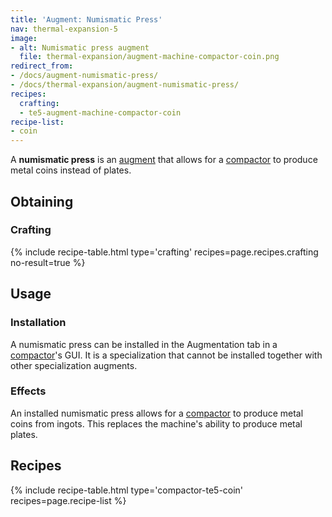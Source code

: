 ```yaml
---
title: 'Augment: Numismatic Press'
nav: thermal-expansion-5
image:
- alt: Numismatic press augment
  file: thermal-expansion/augment-machine-compactor-coin.png
redirect_from:
- /docs/augment-numismatic-press/
- /docs/thermal-expansion/augment-numismatic-press/
recipes:
  crafting:
  - te5-augment-machine-compactor-coin
recipe-list:
- coin
---
```


A **numismatic press** is an [augment](/docs/thermal-expansion-5/augments/) that allows for a
[compactor](/docs/thermal-expansion-5/compactor/) to produce metal coins instead of plates.


Obtaining
---------

### Crafting
{% include recipe-table.html type='crafting' recipes=page.recipes.crafting no-result=true %}


Usage
-----

### Installation
A numismatic press can be installed in the Augmentation tab in a
[compactor](/docs/thermal-expansion-5/compactor/)'s GUI. It is a specialization that cannot be
installed together with other specialization augments.

### Effects
An installed numismatic press allows for a [compactor](/docs/thermal-expansion-5/compactor/) to
produce metal coins from ingots. This replaces the machine's ability to produce
metal plates.


Recipes
-------

{% include recipe-table.html type='compactor-te5-coin' recipes=page.recipe-list %}
